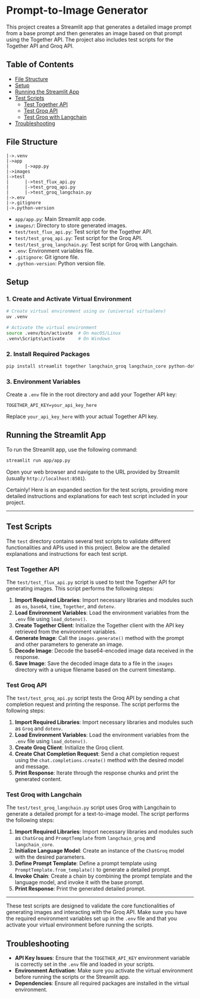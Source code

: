 
# Prompt-to-Image Generator

This project creates a Streamlit app that generates a detailed image prompt from a base prompt and then generates an image based on that prompt using the Together API. The project also includes test scripts for the Together API and Groq API.

## Table of Contents

- [File Structure](#file-structure)
- [Setup](#setup)
- [Running the Streamlit App](#running-the-streamlit-app)
- [Test Scripts](#test-scripts)
  - [Test Together API](#test-together-api)
  - [Test Groq API](#test-groq-api)
  - [Test Groq with Langchain](#test-groq-with-langchain)
- [Troubleshooting](#troubleshooting)

## File Structure

```
|->.venv
|->app
|      |->app.py
|->images
|->test
|      |->test_flux_api.py
|      |->test_groq_api.py
|      |->test_groq_langchain.py
|->.env
|->.gitignore
|->.python-version
```

- `app/app.py`: Main Streamlit app code.
- `images/`: Directory to store generated images.
- `test/test_flux_api.py`: Test script for the Together API.
- `test/test_groq_api.py`: Test script for the Groq API.
- `test/test_groq_langchain.py`: Test script for Groq with Langchain.
- `.env`: Environment variables file.
- `.gitignore`: Git ignore file.
- `.python-version`: Python version file.

## Setup

### 1. Create and Activate Virtual Environment

```bash
# Create virtual environment using uv (universal virtualenv)
uv .venv

# Activate the virtual environment
source .venv/bin/activate  # On macOS/Linux
.venv\Scripts\activate     # On Windows
```

### 2. Install Required Packages

```bash
pip install streamlit together langchain_groq langchain_core python-dotenv
```

### 3. Environment Variables

Create a `.env` file in the root directory and add your Together API key:

```
TOGETHER_API_KEY=your_api_key_here
```

Replace `your_api_key_here` with your actual Together API key.

## Running the Streamlit App

To run the Streamlit app, use the following command:

```bash
streamlit run app/app.py
```

Open your web browser and navigate to the URL provided by Streamlit (usually `http://localhost:8501`).

Certainly! Here is an expanded section for the test scripts, providing more detailed instructions and explanations for each test script included in your project.

---

## Test Scripts

The `test` directory contains several test scripts to validate different functionalities and APIs used in this project. Below are the detailed explanations and instructions for each test script.

### Test Together API

The `test/test_flux_api.py` script is used to test the Together API for generating images. This script performs the following steps:

1. **Import Required Libraries**: Import necessary libraries and modules such as `os`, `base64`, `time`, `Together`, and `dotenv`.
2. **Load Environment Variables**: Load the environment variables from the `.env` file using `load_dotenv()`.
3. **Create Together Client**: Initialize the Together client with the API key retrieved from the environment variables.
4. **Generate Image**: Call the `images.generate()` method with the prompt and other parameters to generate an image.
5. **Decode Image**: Decode the base64-encoded image data received in the response.
6. **Save Image**: Save the decoded image data to a file in the `images` directory with a unique filename based on the current timestamp.


### Test Groq API

The `test/test_groq_api.py` script tests the Groq API by sending a chat completion request and printing the response. The script performs the following steps:

1. **Import Required Libraries**: Import necessary libraries and modules such as `Groq` and `dotenv`.
2. **Load Environment Variables**: Load the environment variables from the `.env` file using `load_dotenv()`.
3. **Create Groq Client**: Initialize the Groq client.
4. **Create Chat Completion Request**: Send a chat completion request using the `chat.completions.create()` method with the desired model and message.
5. **Print Response**: Iterate through the response chunks and print the generated content.



### Test Groq with Langchain

The `test/test_groq_langchain.py` script uses Groq with Langchain to generate a detailed prompt for a text-to-image model. The script performs the following steps:

1. **Import Required Libraries**: Import necessary libraries and modules such as `ChatGroq` and `PromptTemplate` from `langchain_groq` and `langchain_core`.
2. **Initialize Language Model**: Create an instance of the `ChatGroq` model with the desired parameters.
3. **Define Prompt Template**: Define a prompt template using `PromptTemplate.from_template()` to generate a detailed prompt.
4. **Invoke Chain**: Create a chain by combining the prompt template and the language model, and invoke it with the base prompt.
5. **Print Response**: Print the generated detailed prompt.


---

These test scripts are designed to validate the core functionalities of generating images and interacting with the Groq API. Make sure you have the required environment variables set up in the `.env` file and that you activate your virtual environment before running the scripts.

## Troubleshooting

- **API Key Issues**: Ensure that the `TOGETHER_API_KEY` environment variable is correctly set in the `.env` file and loaded in your scripts.
- **Environment Activation**: Make sure you activate the virtual environment before running the scripts or the Streamlit app.
- **Dependencies**: Ensure all required packages are installed in the virtual environment.

